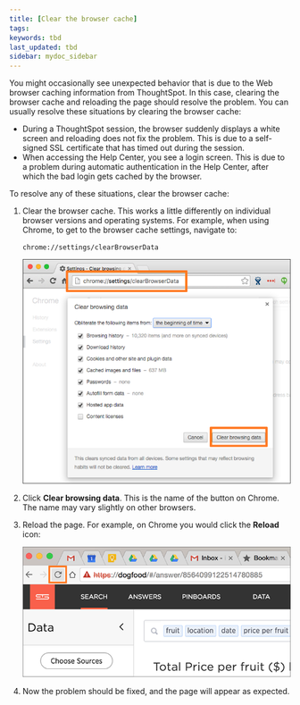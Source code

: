 ```yaml
---
title: [Clear the browser cache]
tags:
keywords: tbd
last_updated: tbd
sidebar: mydoc_sidebar
---
```

You might occasionally see unexpected behavior that is due to the Web browser caching information from ThoughtSpot. In this case, clearing the browser cache and reloading the page should resolve the problem. You can usually resolve these situations by clearing the browser cache:

-   During a ThoughtSpot session, the browser suddenly displays a white screen and reloading does not fix the problem. This is due to a self-signed SSL certificate that has timed out during the session.
-   When accessing the Help Center, you see a login screen. This is due to a problem during automatic authentication in the Help Center, after which the bad login gets cached by the browser.

To resolve any of these situations, clear the browser cache:

1. Clear the browser cache. This works a little differently on individual browser versions and operating systems. For example, when using Chrome, to get to the browser cache settings, navigate to:

    ```
    chrome://settings/clearBrowserData
    ```

     ![](/pages/images/chrome_clear_cache.png "Clear the browser cache")

2. Click **Clear browsing data**. This is the name of the button on Chrome. The name may vary slightly on other browsers.
3. Reload the page. For example, on Chrome you would click the **Reload** icon:

     ![](/pages/images/browser_reload.png "Reload the page")

4. Now the problem should be fixed, and the page will appear as expected.
